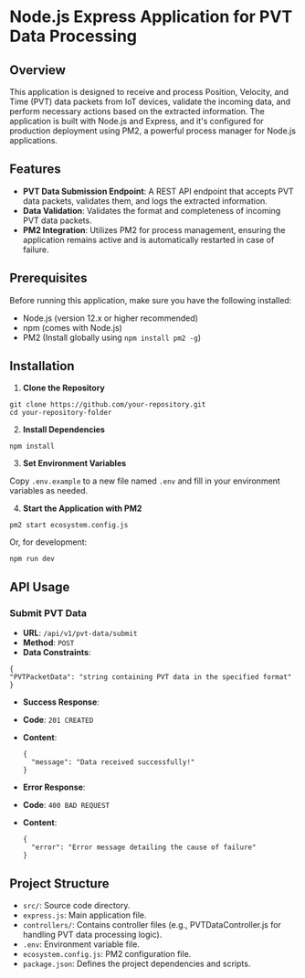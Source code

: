 # Node.js Express Application for PVT Data Processing

## Overview

This application is designed to receive and process Position, Velocity, and Time (PVT) data packets from IoT devices, validate the incoming data, and perform necessary actions based on the extracted information. The application is built with Node.js and Express, and it's configured for production deployment using PM2, a powerful process manager for Node.js applications.

## Features

- **PVT Data Submission Endpoint**: A REST API endpoint that accepts PVT data packets, validates them, and logs the extracted information.
- **Data Validation**: Validates the format and completeness of incoming PVT data packets.
- **PM2 Integration**: Utilizes PM2 for process management, ensuring the application remains active and is automatically restarted in case of failure.

## Prerequisites

Before running this application, make sure you have the following installed:

- Node.js (version 12.x or higher recommended)
- npm (comes with Node.js)
- PM2 (Install globally using `npm install pm2 -g`)

## Installation

1. **Clone the Repository**

```
git clone https://github.com/your-repository.git
cd your-repository-folder
```

2. **Install Dependencies**

```
npm install
```

3. **Set Environment Variables**

Copy `.env.example` to a new file named `.env` and fill in your environment variables as needed.

4. **Start the Application with PM2**

```
pm2 start ecosystem.config.js

```

Or, for development:

```
npm run dev

```

## API Usage

### Submit PVT Data

- **URL**: `/api/v1/pvt-data/submit`
- **Method**: `POST`
- **Data Constraints**:

```
{
"PVTPacketData": "string containing PVT data in the specified format"
}
```

- **Success Response**:

- **Code**: `201 CREATED`
- **Content**:

  ```
  {
    "message": "Data received successfully!"
  }
  ```

- **Error Response**:

- **Code**: `400 BAD REQUEST`
- **Content**:

  ```
  {
    "error": "Error message detailing the cause of failure"
  }
  ```

## Project Structure

- `src/`: Source code directory.
- `express.js`: Main application file.
- `controllers/`: Contains controller files (e.g., PVTDataController.js for handling PVT data processing logic).
- `.env`: Environment variable file.
- `ecosystem.config.js`: PM2 configuration file.
- `package.json`: Defines the project dependencies and scripts.
